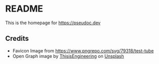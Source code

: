 # README

This is the homepage for <https://pseudoc.dev>

## Credits

- Favicon Image from <https://www.pngrepo.com/svg/79318/test-tube>
- Open Graph image by <a href="https://unsplash.com/@thisisengineering?utm_content=creditCopyText&utm_medium=referral&utm_source=unsplash">ThisisEngineering</a> on <a href="https://unsplash.com/photos/woman-in-white-long-sleeve-shirt-sitting-on-chair-8yS04veb1TQ?utm_content=creditCopyText&utm_medium=referral&utm_source=unsplash">Unsplash</a>
